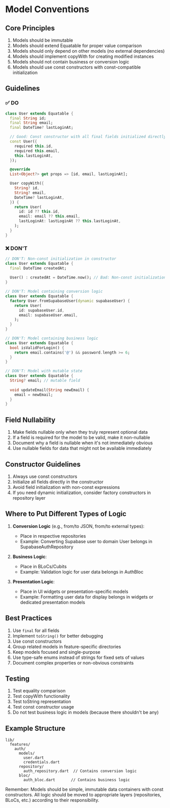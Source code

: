 # Model Conventions

## Core Principles

1. Models should be immutable
2. Models should extend Equatable for proper value comparison
3. Models should only depend on other models (no external dependencies)
4. Models should implement copyWith for creating modified instances
5. Models should not contain business or conversion logic
6. Models should use const constructors with const-compatible initialization

## Guidelines

### ✅ DO

```dart
class User extends Equatable {
  final String id;
  final String email;
  final DateTime? lastLoginAt;

  // Good: Const constructor with all final fields initialized directly
  const User({
    required this.id,
    required this.email,
    this.lastLoginAt,
  });

  @override
  List<Object?> get props => [id, email, lastLoginAt];

  User copyWith({
    String? id,
    String? email,
    DateTime? lastLoginAt,
  }) {
    return User(
      id: id ?? this.id,
      email: email ?? this.email,
      lastLoginAt: lastLoginAt ?? this.lastLoginAt,
    );
  }
}
```

### ❌ DON'T

```dart
// DON'T: Non-const initialization in constructor
class User extends Equatable {
  final DateTime createdAt;
  
  User() : createdAt = DateTime.now(); // Bad: Non-const initialization
}

// DON'T: Model containing conversion logic
class User extends Equatable {
  factory User.fromSupabaseUser(dynamic supabaseUser) {
    return User(
      id: supabaseUser.id,
      email: supabaseUser.email,
    );
  }
}

// DON'T: Model containing business logic
class User extends Equatable {
  bool isValidForLogin() {
    return email.contains('@') && password.length >= 6;
  }
}

// DON'T: Model with mutable state
class User extends Equatable {
  String? email; // mutable field
  
  void updateEmail(String newEmail) {
    email = newEmail;
  }
}
```

## Field Nullability

1. Make fields nullable only when they truly represent optional data
2. If a field is required for the model to be valid, make it non-nullable
3. Document why a field is nullable when it's not immediately obvious
4. Use nullable fields for data that might not be available immediately

## Constructor Guidelines

1. Always use const constructors
2. Initialize all fields directly in the constructor
3. Avoid field initialization with non-const expressions
4. If you need dynamic initialization, consider factory constructors in repository layer

## Where to Put Different Types of Logic

1. **Conversion Logic** (e.g., from/to JSON, from/to external types):
   - Place in respective repositories
   - Example: Converting Supabase user to domain User belongs in SupabaseAuthRepository

2. **Business Logic**:
   - Place in BLoCs/Cubits
   - Example: Validation logic for user data belongs in AuthBloc

3. **Presentation Logic**:
   - Place in UI widgets or presentation-specific models
   - Example: Formatting user data for display belongs in widgets or dedicated presentation models

## Best Practices

1. Use `final` for all fields
2. Implement `toString()` for better debugging
3. Use const constructors
4. Group related models in feature-specific directories
5. Keep models focused and single-purpose
6. Use type-safe enums instead of strings for fixed sets of values
7. Document complex properties or non-obvious constraints

## Testing

1. Test equality comparison
2. Test copyWith functionality
3. Test toString representation
4. Test const constructor usage
5. Do not test business logic in models (because there shouldn't be any)

## Example Structure

```
lib/
  features/
    auth/
      models/
        user.dart
        credentials.dart
      repository/
        auth_repository.dart  // Contains conversion logic
      bloc/
        auth_bloc.dart       // Contains business logic
```

Remember: Models should be simple, immutable data containers with const constructors. All logic should be moved to appropriate layers (repositories, BLoCs, etc.) according to their responsibility.